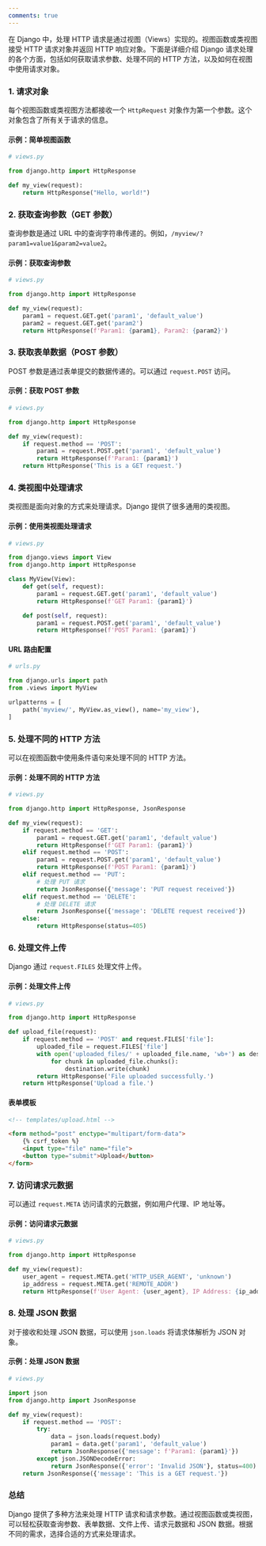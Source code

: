 ```yaml
---
comments: true
---
```


在 Django 中，处理 HTTP 请求是通过视图（Views）实现的。视图函数或类视图接受 HTTP 请求对象并返回 HTTP 响应对象。下面是详细介绍 Django 请求处理的各个方面，包括如何获取请求参数、处理不同的 HTTP 方法，以及如何在视图中使用请求对象。

### 1. 请求对象

每个视图函数或类视图方法都接收一个 `HttpRequest` 对象作为第一个参数。这个对象包含了所有关于请求的信息。

#### 示例：简单视图函数

```python
# views.py

from django.http import HttpResponse

def my_view(request):
    return HttpResponse("Hello, world!")
```

### 2. 获取查询参数（GET 参数）

查询参数是通过 URL 中的查询字符串传递的。例如，`/myview/?param1=value1&param2=value2`。

#### 示例：获取查询参数

```python
# views.py

from django.http import HttpResponse

def my_view(request):
    param1 = request.GET.get('param1', 'default_value')
    param2 = request.GET.get('param2')
    return HttpResponse(f'Param1: {param1}, Param2: {param2}')
```

### 3. 获取表单数据（POST 参数）

POST 参数是通过表单提交的数据传递的。可以通过 `request.POST` 访问。

#### 示例：获取 POST 参数

```python
# views.py

from django.http import HttpResponse

def my_view(request):
    if request.method == 'POST':
        param1 = request.POST.get('param1', 'default_value')
        return HttpResponse(f'Param1: {param1}')
    return HttpResponse('This is a GET request.')
```

### 4. 类视图中处理请求

类视图是面向对象的方式来处理请求。Django 提供了很多通用的类视图。

#### 示例：使用类视图处理请求

```python
# views.py

from django.views import View
from django.http import HttpResponse

class MyView(View):
    def get(self, request):
        param1 = request.GET.get('param1', 'default_value')
        return HttpResponse(f'GET Param1: {param1}')

    def post(self, request):
        param1 = request.POST.get('param1', 'default_value')
        return HttpResponse(f'POST Param1: {param1}')
```

#### URL 路由配置

```python
# urls.py

from django.urls import path
from .views import MyView

urlpatterns = [
    path('myview/', MyView.as_view(), name='my_view'),
]
```

### 5. 处理不同的 HTTP 方法

可以在视图函数中使用条件语句来处理不同的 HTTP 方法。

#### 示例：处理不同的 HTTP 方法

```python
# views.py

from django.http import HttpResponse, JsonResponse

def my_view(request):
    if request.method == 'GET':
        param1 = request.GET.get('param1', 'default_value')
        return HttpResponse(f'GET Param1: {param1}')
    elif request.method == 'POST':
        param1 = request.POST.get('param1', 'default_value')
        return HttpResponse(f'POST Param1: {param1}')
    elif request.method == 'PUT':
        # 处理 PUT 请求
        return JsonResponse({'message': 'PUT request received'})
    elif request.method == 'DELETE':
        # 处理 DELETE 请求
        return JsonResponse({'message': 'DELETE request received'})
    else:
        return HttpResponse(status=405)
```

### 6. 处理文件上传

Django 通过 `request.FILES` 处理文件上传。

#### 示例：处理文件上传

```python
# views.py

from django.http import HttpResponse

def upload_file(request):
    if request.method == 'POST' and request.FILES['file']:
        uploaded_file = request.FILES['file']
        with open('uploaded_files/' + uploaded_file.name, 'wb+') as destination:
            for chunk in uploaded_file.chunks():
                destination.write(chunk)
        return HttpResponse('File uploaded successfully.')
    return HttpResponse('Upload a file.')
```

#### 表单模板

```html
<!-- templates/upload.html -->

<form method="post" enctype="multipart/form-data">
    {% csrf_token %}
    <input type="file" name="file">
    <button type="submit">Upload</button>
</form>
```

### 7. 访问请求元数据

可以通过 `request.META` 访问请求的元数据，例如用户代理、IP 地址等。

#### 示例：访问请求元数据

```python
# views.py

from django.http import HttpResponse

def my_view(request):
    user_agent = request.META.get('HTTP_USER_AGENT', 'unknown')
    ip_address = request.META.get('REMOTE_ADDR')
    return HttpResponse(f'User Agent: {user_agent}, IP Address: {ip_address}')
```

### 8. 处理 JSON 数据

对于接收和处理 JSON 数据，可以使用 `json.loads` 将请求体解析为 JSON 对象。

#### 示例：处理 JSON 数据

```python
# views.py

import json
from django.http import JsonResponse

def my_view(request):
    if request.method == 'POST':
        try:
            data = json.loads(request.body)
            param1 = data.get('param1', 'default_value')
            return JsonResponse({'message': f'Param1: {param1}'})
        except json.JSONDecodeError:
            return JsonResponse({'error': 'Invalid JSON'}, status=400)
    return JsonResponse({'message': 'This is a GET request.'})
```

### 总结

Django 提供了多种方法来处理 HTTP 请求和请求参数。通过视图函数或类视图，可以轻松获取查询参数、表单数据、文件上传、请求元数据和 JSON 数据。根据不同的需求，选择合适的方式来处理请求。